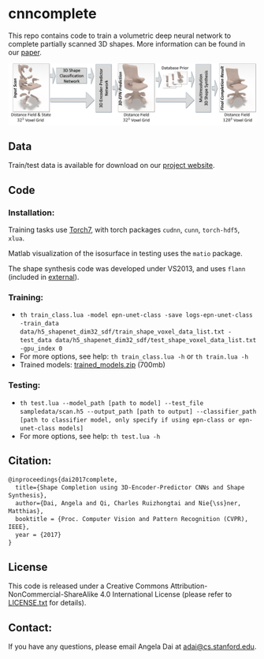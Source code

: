# cnncomplete

This repo contains code to train a volumetric deep neural network to complete partially scanned 3D shapes.
More information can be found in our <a href="https://arxiv.org/pdf/1612.00101.pdf">paper</a>.


<a href="https://arxiv.org/pdf/1612.00101.pdf">
<img src="imgs/teaser.jpg" style="width:640px; display: block; margin-left: auto; margin-right: auto;"/>
</a>



## Data
Train/test data is available for download on our [project website](http://graphics.stanford.edu/projects/cnncomplete). 

## Code
### Installation:  
Training tasks use [Torch7](http://torch.ch/docs/getting-started.html), with torch packages `cudnn`, `cunn`, `torch-hdf5`, `xlua`.

Matlab visualization of the isosurface in testing uses the `matio` package.

The shape synthesis code was developed under VS2013, and uses `flann` (included in [external](external)). 

### Training:
* `th train_class.lua -model epn-unet-class -save logs-epn-unet-class -train_data data/h5_shapenet_dim32_sdf/train_shape_voxel_data_list.txt -test_data data/h5_shapenet_dim32_sdf/test_shape_voxel_data_list.txt -gpu_index 0` 
* For more options, see help: `th train_class.lua -h` or `th train.lua -h`
* Trained models: [trained_models.zip](https://dovahkiin.stanford.edu/cnncomplete-public/trained_models.zip) (700mb)
### Testing:
* `th test.lua --model_path [path to model] --test_file sampledata/scan.h5 --output_path [path to output] --classifier_path [path to classifier model, only specify if using epn-class or epn-unet-class models]`
* For more options, see help: `th test.lua -h`

## Citation:  
```
@inproceedings{dai2017complete,
  title={Shape Completion using 3D-Encoder-Predictor CNNs and Shape Synthesis},
  author={Dai, Angela and Qi, Charles Ruizhongtai and Nie{\ss}ner, Matthias},
  booktitle = {Proc. Computer Vision and Pattern Recognition (CVPR), IEEE},
  year = {2017}
}
```

## License
This code is released under a Creative Commons Attribution-NonCommercial-ShareAlike 4.0 International License (please refer to [LICENSE.txt](LICENSE.txt) for details).

## Contact:
If you have any questions, please email Angela Dai at adai@cs.stanford.edu.
